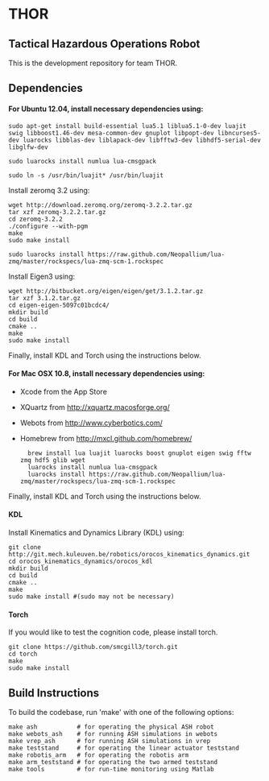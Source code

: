 THOR
====

Tactical Hazardous Operations Robot
-----------------------------------

This is the development repository for team THOR.

Dependencies
------------

#### For Ubuntu 12.04, install necessary dependencies using:

    sudo apt-get install build-essential lua5.1 liblua5.1-0-dev luajit swig libboost1.46-dev mesa-common-dev gnuplot libpopt-dev libncurses5-dev luarocks libblas-dev liblapack-dev libfftw3-dev libhdf5-serial-dev libglfw-dev

    sudo luarocks install numlua lua-cmsgpack

    sudo ln -s /usr/bin/luajit* /usr/bin/luajit

Install zeromq 3.2 using:

    wget http://download.zeromq.org/zeromq-3.2.2.tar.gz
    tar xzf zeromq-3.2.2.tar.gz 
    cd zeromq-3.2.2
    ./configure --with-pgm
    make
    sudo make install

    sudo luarocks install https://raw.github.com/Neopallium/lua-zmq/master/rockspecs/lua-zmq-scm-1.rockspec

Install Eigen3 using:

    wget http://bitbucket.org/eigen/eigen/get/3.1.2.tar.gz
    tar xzf 3.1.2.tar.gz
    cd eigen-eigen-5097c01bcdc4/
    mkdir build
    cd build
    cmake ..
    make
    sudo make install

Finally, install KDL and Torch using the instructions below.

#### For Mac OSX 10.8, install necessary dependencies using:

- Xcode from the App Store
- XQuartz from http://xquartz.macosforge.org/
- Webots from http://www.cyberbotics.com/
- Homebrew from http://mxcl.github.com/homebrew/

		brew install lua luajit luarocks boost gnuplot eigen swig fftw zmq hdf5 glib wget
		luarocks install numlua lua-cmsgpack
		luarocks install https://raw.github.com/Neopallium/lua-zmq/master/rockspecs/lua-zmq-scm-1.rockspec

Finally, install KDL and Torch using the instructions below.

#### KDL
Install Kinematics and Dynamics Library (KDL) using:

    git clone http://git.mech.kuleuven.be/robotics/orocos_kinematics_dynamics.git 
    cd orocos_kinematics_dynamics/orocos_kdl
    mkdir build
    cd build
    cmake ..
    make
    sudo make install #(sudo may not be necessary)

#### Torch

If you would like to test the cognition code, please install torch.

    git clone https://github.com/smcgill3/torch.git
    cd torch
    make
    sudo make install

Build Instructions
------------------

To build the codebase, run 'make' with one of the following options:

    make ash           # for operating the physical ASH robot
    make webots_ash    # for running ASH simulations in webots
    make vrep_ash      # for running ASH simulations in vrep
    make teststand     # for operating the linear actuator teststand
    make robotis_arm   # for operating the robotis arm
    make arm_teststand # for operating the two armed teststand 
    make tools         # for run-time monitoring using Matlab
